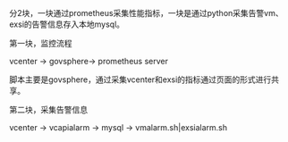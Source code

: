 

分2块，一块通过prometheus采集性能指标，一块是通过python采集告警vm、exsi的告警信息存入本地mysql。

第一块，监控流程

vcenter -> govsphere-> prometheus server

脚本主要是govsphere，通过采集vcenter和exsi的指标通过页面的形式进行共享。



第二块，采集告警信息

vcenter -> vcapialarm -> mysql -> vmalarm.sh|exsialarm.sh	